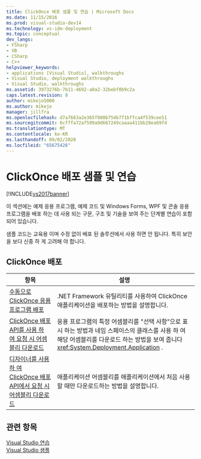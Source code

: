 ```yaml
---
title: ClickOnce 배포 샘플 및 연습 | Microsoft Docs
ms.date: 11/15/2016
ms.prod: visual-studio-dev14
ms.technology: vs-ide-deployment
ms.topic: conceptual
dev_langs:
- FSharp
- VB
- CSharp
- C++
helpviewer_keywords:
- applications [Visual Studio], walkthroughs
- Visual Studio, deployment walkthroughs
- Visual Studio, walkthroughs
ms.assetid: 3973276b-7b11-4692-a0a2-32bebf0b9c2a
caps.latest.revision: 8
author: mikejo5000
ms.author: mikejo
manager: jillfra
ms.openlocfilehash: d7a7663a2e365f800b754b771bffca4f539cee51
ms.sourcegitcommit: 6cfffa72af599a9d667249caaaa411bb28ea69fd
ms.translationtype: MT
ms.contentlocale: ko-KR
ms.lasthandoff: 09/02/2020
ms.locfileid: "65675426"
---
```

# <a name="clickonce-deployment-samples-and-walkthroughs"></a>ClickOnce 배포 샘플 및 연습
[!INCLUDE[vs2017banner](../includes/vs2017banner.md)]

이 섹션에는 예제 응용 프로그램, 예제 코드 및 Windows Forms, WPF 및 콘솔 응용 프로그램을 배포 하는 데 사용 되는 구문, 구조 및 기술을 보여 주는 단계별 연습이 포함 되어 있습니다.  
  
 샘플 코드는 교육용 이며 수정 없이 배포 된 솔루션에서 사용 하면 안 됩니다. 특히 보안을 보다 신중 하 게 고려해 야 합니다.  
  
## <a name="clickonce-deployment"></a>ClickOnce 배포  
  
|항목|설명|  
|-----------|-----------------|  
|[수동으로 ClickOnce 응용 프로그램 배포](../deployment/walkthrough-manually-deploying-a-clickonce-application.md)|.NET Framework 유틸리티를 사용하여 ClickOnce 애플리케이션을 배포하는 방법을 설명합니다.|  
|[ClickOnce 배포 API를 사용 하 여 요청 시 어셈블리 다운로드](../deployment/walkthrough-downloading-assemblies-on-demand-with-the-clickonce-deployment-api.md)|응용 프로그램의 특정 어셈블리를 "선택 사항"으로 표시 하는 방법과 네임 스페이스의 클래스를 사용 하 여 해당 어셈블리를 다운로드 하는 방법을 보여 줍니다 <xref:System.Deployment.Application> .|  
|[디자이너를 사용 하 여 ClickOnce 배포 API에서 요청 시 어셈블리 다운로드](../deployment/walkthrough-downloading-assemblies-on-demand-with-the-clickonce-deployment-api-using-the-designer.md)|애플리케이션 어셈블리를 애플리케이션에서 처음 사용할 때만 다운로드하는 방법을 설명합니다.|  
  
## <a name="see-also"></a>관련 항목  
 [Visual Studio 연습](https://msdn.microsoft.com/f5399a1f-2d3d-42fb-b989-134ccda2159f)   
 [Visual Studio 샘플](../ide/visual-studio-samples.md)
